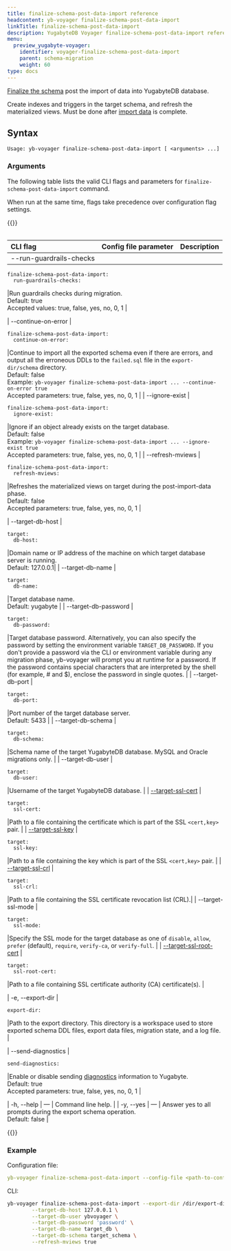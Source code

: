 ```yaml
---
title: finalize-schema-post-data-import reference
headcontent: yb-voyager finalize-schema-post-data-import
linkTitle: finalize-schema-post-data-import
description: YugabyteDB Voyager finalize-schema-post-data-import reference
menu:
  preview_yugabyte-voyager:
    identifier: voyager-finalize-schema-post-data-import
    parent: schema-migration
    weight: 60
type: docs
---
```


[Finalize the schema](../../../migrate/migrate-steps/#finalize-schema-post-data-import) post the import of data into YugabyteDB database.

Create indexes and triggers in the target schema, and refresh the materialized views. Must be done after [import data](../../../migrate/migrate-steps/#import-data) is complete.

## Syntax

```text
Usage: yb-voyager finalize-schema-post-data-import [ <arguments> ...]
```

### Arguments

The following table lists the valid CLI flags and parameters for `finalize-schema-post-data-import` command.

When run at the same time, flags take precedence over configuration flag settings.

{{<table>}}

| <div style="width:150px">CLI flag</div> | Config file parameter | Description |
| :--- | :-------- | :---------- |
| --run-guardrails-checks |

```yaml{.nocopy}
finalize-schema-post-data-import:
  run-guardrails-checks:
```

|Run guardrails checks during migration. <br>Default: true<br>Accepted values: true, false, yes, no, 0, 1 |

| --continue-on-error |

```yaml{.nocopy}
finalize-schema-post-data-import:
  continue-on-error:
```

|Continue to import all the exported schema even if there are errors, and output all the erroneous DDLs to the `failed.sql` file in the `export-dir/schema` directory. <br>Default: false <br> Example: `yb-voyager finalize-schema-post-data-import ... --continue-on-error true`<br> Accepted parameters: true, false, yes, no, 0, 1 |
| --ignore-exist |

```yaml{.nocopy}
finalize-schema-post-data-import:
  ignore-exist:
```

|Ignore if an object already exists on the target database. <br>Default: false<br>Example: `yb-voyager finalize-schema-post-data-import ... --ignore-exist true` <br> Accepted parameters: true, false, yes, no, 0, 1 |
| --refresh-mviews |

```yaml{.nocopy}
finalize-schema-post-data-import:
  refresh-mviews:
```

|Refreshes the materialized views on target during the post-import-data phase. <br>Default: false<br> Accepted parameters: true, false, yes, no, 0, 1 |

| --target-db-host |

```yaml{.nocopy}
target:
  db-host:
```

|Domain name or IP address of the machine on which target database server is running. <br>Default: 127.0.0.1|
| --target-db-name |

```yaml{.nocopy}
target:
  db-name:
```

|Target database name. <br>Default: yugabyte |
| --target-db-password |

```yaml{.nocopy}
target:
  db-password:
```

|Target database password. Alternatively, you can also specify the password by setting the environment variable `TARGET_DB_PASSWORD`. If you don't provide a password via the CLI or environment variable during any migration phase, yb-voyager will prompt you at runtime for a password. If the password contains special characters that are interpreted by the shell (for example, # and $), enclose the password in single quotes. |
| --target-db-port |

```yaml{.nocopy}
target:
  db-port:
```

|Port number of the target database server. <br>Default: 5433 |
| --target-db-schema |

```yaml{.nocopy}
target:
  db-schema:
```

|Schema name of the target YugabyteDB database. MySQL and Oracle migrations only. |
| --target-db-user |

```yaml{.nocopy}
target:
  db-user:
```

|Username of the target YugabyteDB database. |
| [--target-ssl-cert](../../yb-voyager-cli/#yugabytedb-options) |

```yaml{.nocopy}
target:
  ssl-cert:
```

|Path to a file containing the certificate which is part of the SSL `<cert,key>` pair. |
| [--target-ssl-key](../../yb-voyager-cli/#yugabytedb-options) |

```yaml{.nocopy}
target:
  ssl-key:
```

|Path to a file containing the key which is part of the SSL `<cert,key>` pair. |
| [--target-ssl-crl](../../yb-voyager-cli/#yugabytedb-options) |

```yaml{.nocopy}
target:
  ssl-crl:
```

|Path to a file containing the SSL certificate revocation list (CRL).|
| --target-ssl-mode |

```yaml{.nocopy}
target:
  ssl-mode:
```

|Specify the SSL mode for the target database as one of `disable`, `allow`, `prefer` (default), `require`, `verify-ca`, or `verify-full`. |
| [--target-ssl-root-cert](../../yb-voyager-cli/#yugabytedb-options) |

```yaml{.nocopy}
target:
  ssl-root-cert:
```

|Path to a file containing SSL certificate authority (CA) certificate(s). |

| -e, --export-dir |

```yaml{.nocopy}
export-dir:
```

|Path to the export directory. This directory is a workspace used to store exported schema DDL files, export data files, migration state, and a log file. |

| --send-diagnostics |

```yaml{.nocopy}
send-diagnostics:
```

|Enable or disable sending [diagnostics](../../../reference/diagnostics-report/) information to Yugabyte. <br>Default: true<br> Accepted parameters: true, false, yes, no, 0, 1 |

| -h, --help | — | Command line help. |
| -y, --yes | — | Answer yes to all prompts during the export schema operation. <br>Default: false |

{{</table>}}

### Example

Configuration file:

```yaml
yb-voyager finalize-schema-post-data-import --config-file <path-to-config-file>
```

CLI:

```sh
yb-voyager finalize-schema-post-data-import --export-dir /dir/export-dir \
        --target-db-host 127.0.0.1 \
        --target-db-user ybvoyager \
        --target-db-password 'password' \
        --target-db-name target_db \
        --target-db-schema target_schema \
        --refresh-mviews true
```
